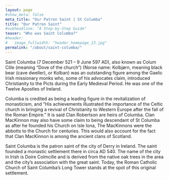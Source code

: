 ```yaml
---
layout: page
#show_meta: false
meta_title: "Our Patron Saint | St Columba"
title: "Our Patron Saint"
#subheadline: "A Step-by-Step Guide"
teaser: "Who was Saint Columba?"
#header:
#   image_fullwidth: "header_homepage_13.jpg"
permalink: "/about/saint-columba/"
---
```

Saint Columba (7 December 521 – 9 June 597 AD), also known as Colum Cille (meaning “Dove of the church”) (Norse name: Kolbjørn, meaning black bear (cave dweller), or Kolban) was an outstanding figure among the Gaelic Irish missionary monks who, some of his advocates claim, introduced Christianity to the Picts during the Early Medieval Period. He was one of the Twelve Apostles of Ireland.

Columba is credited as being a leading figure in the revitalization of monasticism, and “His achievements illustrated the importance of the Celtic church in bringing a revival of Christianity to Western Europe after the fall of the Roman Empire.” It is said Clan Robertson are heirs of Columba. Clan MacKinnon may also have some claim to being descendant of St Columba as after he founded his Church on Isle Iona, The MacKinnons were the abbotts to the Church for centuries. This would also account for the fact that Clan MacKinnon is among the ancient clans of Scotland.

Saint Columba is the patron saint of the city of Derry in Ireland. The saint founded a monastic settlement there in circa AD 540. The name of the city in Irish is Doire Colmcille and is derived from the native oak trees in the area and the city’s association with the great saint. Today, the Roman Catholic Church of Saint Columba’s Long Tower stands at the spot of this original settlement.
